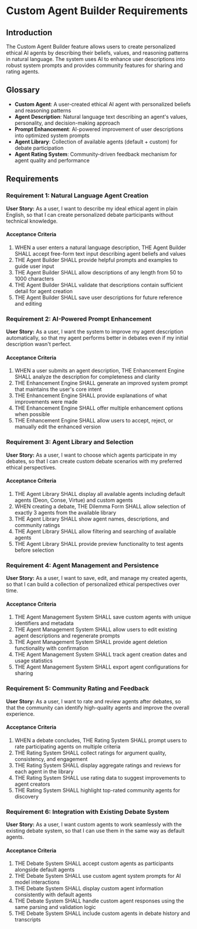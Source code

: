 # Custom Agent Builder Requirements

## Introduction

The Custom Agent Builder feature allows users to create personalized ethical AI agents by describing their beliefs, values, and reasoning patterns in natural language. The system uses AI to enhance user descriptions into robust system prompts and provides community features for sharing and rating agents.

## Glossary

- **Custom Agent**: A user-created ethical AI agent with personalized beliefs and reasoning patterns
- **Agent Description**: Natural language text describing an agent's values, personality, and decision-making approach
- **Prompt Enhancement**: AI-powered improvement of user descriptions into optimized system prompts
- **Agent Library**: Collection of available agents (default + custom) for debate participation
- **Agent Rating System**: Community-driven feedback mechanism for agent quality and performance

## Requirements

### Requirement 1: Natural Language Agent Creation

**User Story:** As a user, I want to describe my ideal ethical agent in plain English, so that I can create personalized debate participants without technical knowledge.

#### Acceptance Criteria

1. WHEN a user enters a natural language description, THE Agent Builder SHALL accept free-form text input describing agent beliefs and values
2. THE Agent Builder SHALL provide helpful prompts and examples to guide user input
3. THE Agent Builder SHALL allow descriptions of any length from 50 to 1000 characters
4. THE Agent Builder SHALL validate that descriptions contain sufficient detail for agent creation
5. THE Agent Builder SHALL save user descriptions for future reference and editing

### Requirement 2: AI-Powered Prompt Enhancement

**User Story:** As a user, I want the system to improve my agent description automatically, so that my agent performs better in debates even if my initial description wasn't perfect.

#### Acceptance Criteria

1. WHEN a user submits an agent description, THE Enhancement Engine SHALL analyze the description for completeness and clarity
2. THE Enhancement Engine SHALL generate an improved system prompt that maintains the user's core intent
3. THE Enhancement Engine SHALL provide explanations of what improvements were made
4. THE Enhancement Engine SHALL offer multiple enhancement options when possible
5. THE Enhancement Engine SHALL allow users to accept, reject, or manually edit the enhanced version

### Requirement 3: Agent Library and Selection

**User Story:** As a user, I want to choose which agents participate in my debates, so that I can create custom debate scenarios with my preferred ethical perspectives.

#### Acceptance Criteria

1. THE Agent Library SHALL display all available agents including default agents (Deon, Conse, Virtue) and custom agents
2. WHEN creating a debate, THE Dilemma Form SHALL allow selection of exactly 3 agents from the available library
3. THE Agent Library SHALL show agent names, descriptions, and community ratings
4. THE Agent Library SHALL allow filtering and searching of available agents
5. THE Agent Library SHALL provide preview functionality to test agents before selection

### Requirement 4: Agent Management and Persistence

**User Story:** As a user, I want to save, edit, and manage my created agents, so that I can build a collection of personalized ethical perspectives over time.

#### Acceptance Criteria

1. THE Agent Management System SHALL save custom agents with unique identifiers and metadata
2. THE Agent Management System SHALL allow users to edit existing agent descriptions and regenerate prompts
3. THE Agent Management System SHALL provide agent deletion functionality with confirmation
4. THE Agent Management System SHALL track agent creation dates and usage statistics
5. THE Agent Management System SHALL export agent configurations for sharing

### Requirement 5: Community Rating and Feedback

**User Story:** As a user, I want to rate and review agents after debates, so that the community can identify high-quality agents and improve the overall experience.

#### Acceptance Criteria

1. WHEN a debate concludes, THE Rating System SHALL prompt users to rate participating agents on multiple criteria
2. THE Rating System SHALL collect ratings for argument quality, consistency, and engagement
3. THE Rating System SHALL display aggregate ratings and reviews for each agent in the library
4. THE Rating System SHALL use rating data to suggest improvements to agent creators
5. THE Rating System SHALL highlight top-rated community agents for discovery

### Requirement 6: Integration with Existing Debate System

**User Story:** As a user, I want custom agents to work seamlessly with the existing debate system, so that I can use them in the same way as default agents.

#### Acceptance Criteria

1. THE Debate System SHALL accept custom agents as participants alongside default agents
2. THE Debate System SHALL use custom agent system prompts for AI model interactions
3. THE Debate System SHALL display custom agent information consistently with default agents
4. THE Debate System SHALL handle custom agent responses using the same parsing and validation logic
5. THE Debate System SHALL include custom agents in debate history and transcripts
